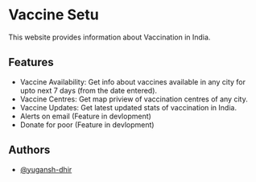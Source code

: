 # Vaccine Setu
This website provides information about Vaccination in India.


## Features

- Vaccine Availability: Get info about vaccines available in any city for upto next 7 days (from the date entered).
- Vaccine Centres: Get map priview of vaccination centres of any city.
- Vaccine Updates: Get latest updated stats of vaccination in India.
- Alerts on email (Feature in devlopment)
- Donate for poor (Feature in devlopment)

  
## Authors

- [@yugansh-dhir](https://www.github.com/yugansh-dhir)
